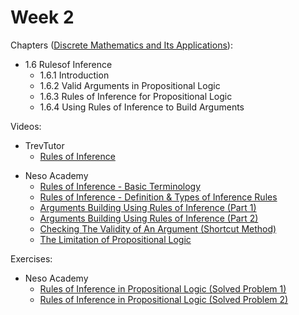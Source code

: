# Week 2

Chapters ([Discrete Mathematics and Its Applications](https://annas-archive.org/md5/fbd2bb38796aca68b86da621fe6b0fad)):
- 1.6 Rulesof Inference
    - 1.6.1 Introduction
    - 1.6.2 Valid Arguments in Propositional Logic
    - 1.6.3 Rules of Inference for Propositional Logic
    - 1.6.4 Using Rules of Inference to Build Arguments

Videos:
- TrevTutor
    - [Rules of Inference](https://www.youtube.com/watch?v=8DW0K3mnc-0)
<!---->
- Neso Academy
    - [Rules of Inference - Basic Terminology](https://www.youtube.com/watch?v=4iKahGOKmhY)
    - [Rules of Inference - Definition & Types of Inference Rules](https://www.youtube.com/watch?v=HcS4lqXxrV4)
    - [Arguments Building Using Rules of Inference (Part 1)](https://www.youtube.com/watch?v=28lebQ60TCc)
    - [Arguments Building Using Rules of Inference (Part 2)](https://www.youtube.com/watch?v=CqOn_n1PoQ4)
    - [Checking The Validity of An Argument (Shortcut Method)](https://www.youtube.com/watch?v=AJe3ATDFIjQ)
    - [The Limitation of Propositional Logic](https://www.youtube.com/watch?v=2GuRhc0ZzGc)

Exercises:
- Neso Academy
    - [Rules of Inference in Propositional Logic (Solved Problem 1)](https://www.youtube.com/watch?v=z205Y7D40Lk)
    - [Rules of Inference in Propositional Logic (Solved Problem 2)](https://www.youtube.com/watch?v=4TKhGiaZy5s)
